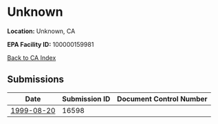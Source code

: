 # Unknown

**Location:** Unknown, CA

**EPA Facility ID:** 100000159981

[Back to CA Index](../../index.md)

## Submissions

| Date | Submission ID | Document Control Number |
|------|--------------|-------------------------|
| [1999-08-20](submissions/16598.md) | 16598 |  |
